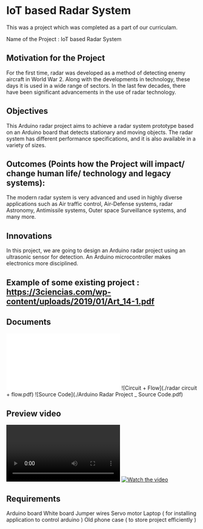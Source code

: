# IoT based Radar System

This was a project which was completed as a part of our curriculam.

Name  of the Project : IoT based Radar System

## Motivation for the Project
For the first time, radar was developed as a method of detecting enemy aircraft in World War 2. Along with the developments in technology, these days it is used in a wide range of sectors. In the last few decades, there have been significant advancements in the use of radar technology.

## Objectives
This Arduino radar project aims to achieve a radar system prototype based on an Arduino board that detects stationary and moving objects. The radar system has different performance specifications, and it is also available in a variety of sizes.

## Outcomes (Points how the Project will impact/ change human life/ technology and legacy systems):
The modern radar system is very advanced and used in highly diverse applications such as Air traffic control, Air-Defense systems, radar Astronomy, Antimissile systems, Outer space Surveillance systems, and many more.

## Innovations
In this project, we are going to design an Arduino radar project using an ultrasonic sensor for detection. An Arduino microcontroller makes electronics more disciplined.


## Example of some existing project : https://3ciencias.com/wp-content/uploads/2019/01/Art_14-1.pdf

## Documents

![About](./About.pdf)
![Circuit + Flow](./radar circuit + flow.pdf)
![Source Code](./Arduino Radar Project _ Source Code.pdf)

## Preview video

![IoT based Radar System](./iotgit.mp4)
[![Watch the video](https://img.youtube.com/vi/APOPm01BVrk/hqdefault.jpg)](./iotgit.mp4)


## Requirements
Arduino board
White board
Jumper wires
Servo motor
Laptop ( for installing application to control arduino )
Old phone case ( to store project efficiently )

